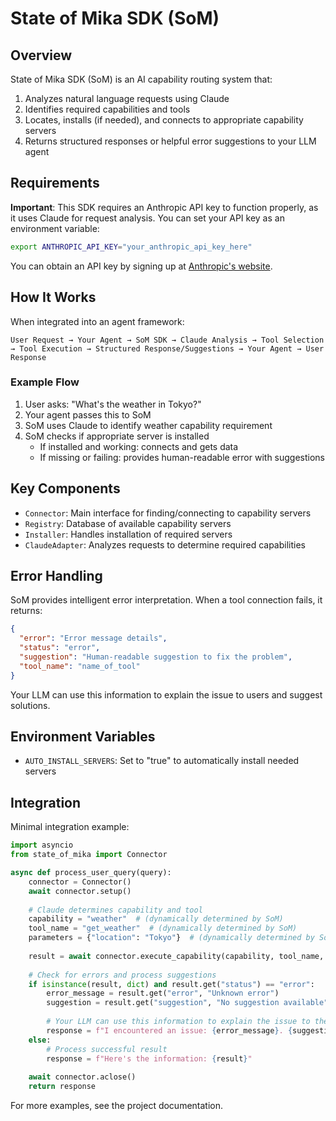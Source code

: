 # State of Mika SDK (SoM)

## Overview

State of Mika SDK (SoM) is an AI capability routing system that:

1. Analyzes natural language requests using Claude
2. Identifies required capabilities and tools
3. Locates, installs (if needed), and connects to appropriate capability servers
4. Returns structured responses or helpful error suggestions to your LLM agent

## Requirements

**Important**: This SDK requires an Anthropic API key to function properly, as it uses Claude for request analysis. You can set your API key as an environment variable:

```bash
export ANTHROPIC_API_KEY="your_anthropic_api_key_here"
```

You can obtain an API key by signing up at [Anthropic's website](https://www.anthropic.com/product).

## How It Works

When integrated into an agent framework:

```
User Request → Your Agent → SoM SDK → Claude Analysis → Tool Selection → Tool Execution → Structured Response/Suggestions → Your Agent → User Response
```

### Example Flow

1. User asks: "What's the weather in Tokyo?"
2. Your agent passes this to SoM
3. SoM uses Claude to identify weather capability requirement
4. SoM checks if appropriate server is installed
   - If installed and working: connects and gets data
   - If missing or failing: provides human-readable error with suggestions

## Key Components

- `Connector`: Main interface for finding/connecting to capability servers
- `Registry`: Database of available capability servers
- `Installer`: Handles installation of required servers
- `ClaudeAdapter`: Analyzes requests to determine required capabilities

## Error Handling

SoM provides intelligent error interpretation. When a tool connection fails, it returns:

```json
{
  "error": "Error message details",
  "status": "error",
  "suggestion": "Human-readable suggestion to fix the problem",
  "tool_name": "name_of_tool"
}
```

Your LLM can use this information to explain the issue to users and suggest solutions.

## Environment Variables

- `AUTO_INSTALL_SERVERS`: Set to "true" to automatically install needed servers

## Integration

Minimal integration example:

```python
import asyncio
from state_of_mika import Connector

async def process_user_query(query):
    connector = Connector()
    await connector.setup()
    
    # Claude determines capability and tool
    capability = "weather"  # (dynamically determined by SoM)
    tool_name = "get_weather"  # (dynamically determined by SoM)
    parameters = {"location": "Tokyo"}  # (dynamically determined by SoM)
    
    result = await connector.execute_capability(capability, tool_name, parameters)
    
    # Check for errors and process suggestions
    if isinstance(result, dict) and result.get("status") == "error":
        error_message = result.get("error", "Unknown error")
        suggestion = result.get("suggestion", "No suggestion available")
        
        # Your LLM can use this information to explain the issue to the user
        response = f"I encountered an issue: {error_message}. {suggestion}"
    else:
        # Process successful result
        response = f"Here's the information: {result}"
    
    await connector.aclose()
    return response
```

For more examples, see the project documentation. 